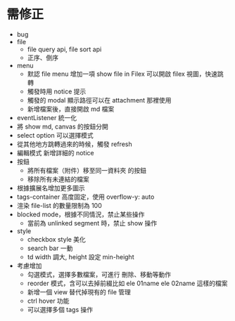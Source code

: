 # 需修正
- bug
- file
    - file query api, file sort api
    - 正序、倒序
- menu
    - 默認 file menu 增加一項 show file in Filex 可以開啟 filex 視圖，快速跳轉
    - 觸發時用 notice 提示
    - 觸發的 modal 顯示路徑可以在 attachment 那裡使用
    - 新增檔案後，直接開啟 md 檔案
- eventListener 統一化
- 將 show md, canvas 的按鈕分開
- select option 可以選擇模式
- 從其他地方跳轉過來的時候，觸發 refresh
- 編輯模式 新增詳細的 notice
- 按鈕
    - 將所有檔案（附件）移至同一資料夾 的按鈕
    - 移除所有未連結的檔案
- 根據擴展名增加更多圖示
- tags-container 高度固定，使用 overflow-y: auto
- 渲染 file-list 的數量限制為 100
- blocked mode，根據不同情況，禁止某些操作
    - 當前為 unlinked segment 時，禁止 show 操作
- style
    - checkbox style 美化
    - search bar 一動
    - td width 調大, height 設定 min-height
- 考慮增加
    - 勾選模式，選擇多數檔案，可進行 刪除、移動等動作
    - reorder 模式，含可以去掉前綴比如 ele 01name ele 02name 這樣的檔案
    - 新增一個 view 替代掉現有的 file 管理
    - ctrl hover 功能
    - 可以選擇多個 tags 操作


